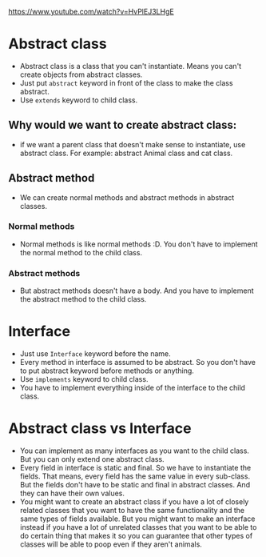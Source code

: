 https://www.youtube.com/watch?v=HvPlEJ3LHgE

# Abstract class
* Abstract class is a class that you can't instantiate. Means you can't create objects from abstract classes.
* Just put `abstract` keyword in front of the class to make the class abstract.
* Use `extends` keyword to child class. 

## Why would we want to create abstract class:

* if we want a parent class that doesn't make sense to instantiate, use abstract class. For example: abstract Animal class and cat class. 

## Abstract method

* We can create normal methods and abstract methods in abstract classes.

### Normal methods

* Normal methods is like normal methods :D. You don't have to implement the normal method to the child class.

### Abstract methods

* But abstract methods doesn't have a body. And you have to implement the abstract method to the child class.

# Interface

* Just use `Interface` keyword before the name.
* Every method in interface is assumed to be abstract. So you don't have to put abstract keyword before methods or anything.
* Use `implements` keyword to child class. 
* You have to implement everything inside of the interface to the child class.

# Abstract class vs Interface

* You can implement as many interfaces as you want to the child class. But you can only extend one abstract class. 
* Every field in interface is static and final. So we have to instantiate the fields. That means, every field has the same value in every sub-class. But the fields don't have to be static and final in abstract classes. And they can have their own values.
* You might want to create an abstract class if you have a lot of closely related classes that you want to have the same functionality and the same types of fields available. But you might want to make an interface instead if you have a lot of unrelated classes that  you want to be able to do certain thing that makes it so you can guarantee that other types of classes will be able to poop even if they aren't animals.

